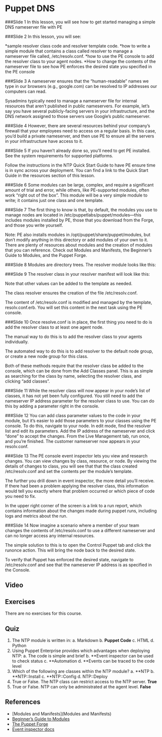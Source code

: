 # Puppet DNS

###Slide 1
In this lesson, you will see how to get started managing a simple DNS nameserver file with PE


###Slide 2
In this lesson, you will see:

*sample resolver class code and resolver template code.
*how to write a simple module that contains a class called resolver to manage a nameserver file called, /etc/resolv.conf.
*how to use the PE console to add the resolver class to your agent nodes.
*How to change the contents of the nameserver file to see how PE enforces the desired state you specified in the PE console


###Slide 3
A nameserver ensures that the “human-readable” names we type in our browsers (e.g., google.com) can be resolved to IP addresses our computers can read.

Sysadmins typically need to manage a nameserver file for internal resources that aren’t published in public nameservers. For example, let’s say you have several publicly-facing servers in your infrastructure, and the DNS network assigned to those servers use Google’s public nameserver.


###Slide 4
However, there are several resources behind your company’s firewall that your employees need to access on a regular basis. In this case, you’d build a private nameserver, and then use PE to ensure all the servers in your infrastructure have access to it.


###Slide 5
If you haven’t already done so, you’ll need to get PE installed. See the system requirements for supported platforms.

Follow the instructions in the NTP Quick Start Guide to have PE ensure time is in sync across your deployment. You can find a link to the Quick Start Guide in the resources section of this lesson.


###Slide 6
Some modules can be large, complex, and require a significant amount of trial and error, while others, like PE-supported modules, often work “right out of the box”. This module will be a very simple module to write; it contains just one class and one template.

###Slide 7
The first thing to know is that, by default, the modules you use to manage nodes are located in /etc/puppetlabs/puppet/modules—this includes modules installed by PE, those that you download from the Forge, and those you write yourself.

Note: PE also installs modules in /opt/puppet/share/puppet/modules, but don’t modify anything in this directory or add modules of your own to it.
There are plenty of resources about modules and the creation of modules that you can reference. Check out Modules and Manifests, the Beginner’s Guide to Modules, and the Puppet Forge.



###Slide 8
Modules are directory trees. The resolver module looks like this:


###Slide 9
The resolver class in your resolver manifest will look like this:

Note that other values can be added to the template as needed.

The class resolver ensures the creation of the file /etc/resolv.conf.

The content of /etc/resolv.conf is modified and managed by the template, resolv.conf.erb. You will set this content in the next task using the PE console.




###Slide 10
Once resolve.conf is in place, the first thing you need to do is add the resolver class to at least one agent node.

The manual way to do this is to add the resolver class to your agents individually.

The automated way to do this is to add resolver to the default node group, or create a new node group for this class.

Both of these methods require that the resolver class be added to the console, which can be done from the Add Classes panel. This is as simple as searching for the class by name, selecting the resolver class, and clicking “add classes”.


###Slide 11
While the resolver class will now appear in your node’s list of classes, it has not yet been fully configured. You still need to add the nameserver IP address parameter for the resolver class to use. You can do this by adding a parameter right in the console.


###Slide 12
You can add class parameter values to the code in your module, but it’s easier to add those parameters to your classes using the PE console.
To do this, navigate to your node. In edit mode, find the resolver list and edit its parameters. Add the IP address of the nameserver and click “done” to accept the changes.
From the Live Management tab, run once, and you’re finished. The customer nameserver now appears in your resolv.conf.



###Slide 13
The PE console event inspector lets you view and research changes. You can view changes by class, resource, or node. By viewing the details of changes to class, you will see that that the class created /etc/resolv.conf and set the contents per the module’s template.

The further you drill down in event inspector, the more detail you’ll receive. If there had been a problem applying the resolver class, this information would tell you exactly where that problem occurred or which piece of code you need to fix.

In the upper right corner of the screen is a link to a run report, which contains information about the changes made during puppet runs, including logs and metrics about the run. 


###Slide 14
Now imagine a scenario where a member of your team changes the contents of /etc/resolv.conf to use a different nameserver and can no longer access any internal resources.

The simple solution to this is to open the Control Puppet tab and click the runonce action. This will bring the node back to the desired state.

To verify that Puppet has enforced the desired state, navigate to /etc/resolv.conf and see that the nameserver IP address is as specified in the Console. 


## Video ##

## Exercises ##
There are no exercises for this course.

## Quiz ##

1. The NTP module is written in:
	a. Markdown
	b. **Puppet Code**
	c. HTML	
	d. Python
2. Using Puppet Enterprise provides which advantages when deploying NTP:
	a. The code is simple and brief
	b. **Event inspector can be used to check status
	c. **Automation
	d. **Events can be traced to the code level
3. Which of the following are classes within the NTP module?
	a. **NTP
	b. **NTP::Install
	c. **NTP::Config
	d. NTP::Deploy
4. True or False. The NTP class can restrict access to the NTP server. **True**
5. True or False. NTP can only be administrated at the agent level. **False**

## References ##
* [Modules and Manifests](Modules and Manifests)
* [Beginner’s Guide to Modules](https://docs.puppetlabs.com/pe/latest/guides/module_guides/bgtm.html)
* [The Puppet Forge](https://forge.puppetlabs.com/)
* [Event inspector docs](https://docs.puppetlabs.com/pe/latest/console_event_inspector)